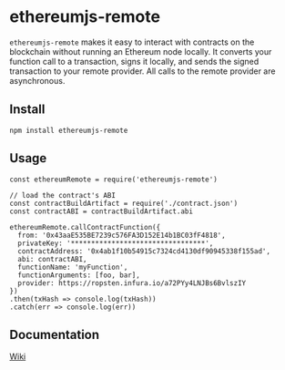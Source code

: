 # ethereumjs-remote

`ethereumjs-remote` makes it easy to interact with contracts on
the blockchain without running an Ethereum node locally. It converts your
function call to a transaction, signs it locally, and sends the
signed transaction to your remote provider. All calls to the remote
provider are asynchronous.

## Install
    npm install ethereumjs-remote

## Usage
    const ethereumRemote = require('ethereumjs-remote')
     
    // load the contract's ABI
    const contractBuildArtifact = require('./contract.json')
    const contractABI = contractBuildArtifact.abi
     
    ethereumRemote.callContractFunction({
      from: '0x43aaE535BE7239c576FA3D152E14b1BC03fF4818',
      privateKey: '*********************************',
      contractAddress: '0x4ab1f10b54915c7324cd4130df90945338f155ad',
      abi: contractABI,
      functionName: 'myFunction',
      functionArguments: [foo, bar],
      provider: https://ropsten.infura.io/a72PYy4LNJBs6BvlszIY
    })
    .then(txHash => console.log(txHash))
    .catch(err => console.log(err))

## Documentation
  
  [Wiki](https://github.com/stefanhengl/ethereumjs-remote/wiki)